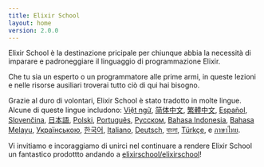 ```yaml
---
title: Elixir School
layout: home
version: 2.0.0
---
```


Elixir School è la destinazione pricipale per chiunque abbia la necessità di imparare e padroneggiare il linguaggio di programmazione Elixir.

Che tu sia un esperto o un programmatore alle prime armi, in queste lezioni e nelle risorse ausiliari troverai tutto ciò di qui hai bisogno.

Grazie al duro di volontari, Elixir School è stato tradotto in molte lingue. Alcune di queste lingue includono: [Việt ngữ][vi], [简体中文][zh-hans], [繁體中文][zh-hant], [Español][es], [Slovenčina][sk], [日本語][ja], [Polski][pl], [Português][pt], [Русском][ru], [Bahasa Indonesia][id], [Bahasa Melayu][ms], [Українською][uk], [한국어][ko], [Italiano][it], [Deutsch][de], [বাংলা][bn], [Türkçe][tr], e [ภาษาไทย][th].

Vi invitiamo e incoraggiamo di unirci nel continuare a rendere Elixir School un fantastico prodottto andando a [elixirschool/elixirschool](https://github.com/elixirschool/elixirschool)!

  [es]: /es/
  [it]: /it/
  [ja]: /ja/
  [ko]: /ko/
  [pl]: /pl/
  [pt]: /pt/
  [ru]: /ru/
  [sk]: /sk/
  [vi]: /vi/
  [id]: /id/
  [ms]: /ms/
  [uk]: /uk/
  [de]: /de/
  [bn]: /bn/
  [tr]: /tr/
  [th]: /th/
  [zh-hans]: /zh-hans/
  [zh-hant]: /zh-hant/
